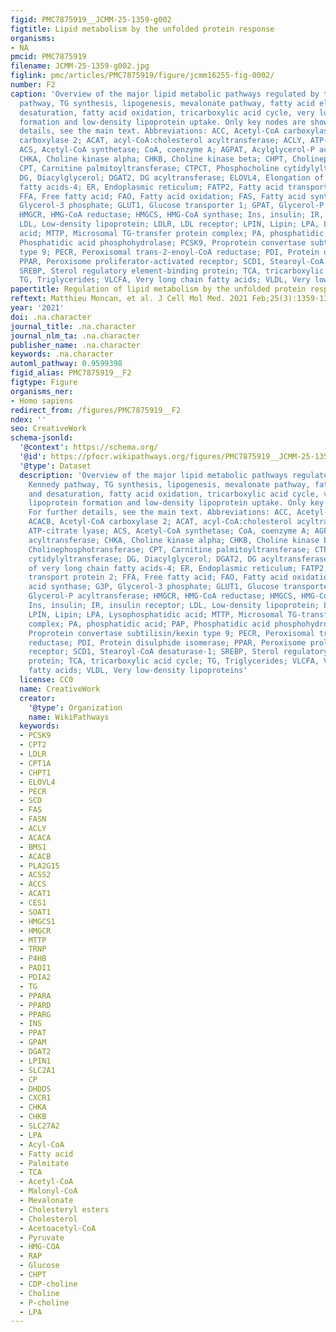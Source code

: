 ```yaml
---
figid: PMC7875919__JCMM-25-1359-g002
figtitle: Lipid metabolism by the unfolded protein response
organisms:
- NA
pmcid: PMC7875919
filename: JCMM-25-1359-g002.jpg
figlink: pmc/articles/PMC7875919/figure/jcmm16255-fig-0002/
number: F2
caption: 'Overview of the major lipid metabolic pathways regulated by the UPR: Kennedy
  pathway, TG synthesis, lipogenesis, mevalonate pathway, fatty acid elongation and
  desaturation, fatty acid oxidation, tricarboxylic acid cycle, very low‐density lipoprotein
  formation and low‐density lipoprotein uptake. Only key nodes are shown. For further
  details, see the main text. Abbreviations: ACC, Acetyl‐CoA carboxylase; ACACB, Acetyl‐CoA
  carboxylase 2; ACAT, acyl‐CoA:cholesterol acyltransferase; ACLY, ATP‐citrate lyase;
  ACS, Acetyl‐CoA synthetase; CoA, coenzyme A; AGPAT, Acylglycerol‐P acyltransferase;
  CHKA, Choline kinase alpha; CHKB, Choline kinase beta; CHPT, Cholinephosphotransferase;
  CPT, Carnitine palmitoyltransferase; CTPCT, Phosphocholine cytidylyltransferase;
  DG, Diacylglycerol; DGAT2, DG acyltransferase; ELOVL4, Elongation of very long chain
  fatty acids‐4; ER, Endoplasmic reticulum; FATP2, Fatty acid transport protein 2;
  FFA, Free fatty acid; FAO, Fatty acid oxidation; FAS, Fatty acid synthase; G3P,
  Glycerol‐3 phosphate; GLUT1, Glucose transporter 1; GPAT, Glycerol‐P acyltransferase;
  HMGCR, HMG‐CoA reductase; HMGCS, HMG‐CoA synthase; Ins, insulin; IR, insulin receptor;
  LDL, Low‐density lipoprotein; LDLR, LDL receptor; LPIN, Lipin; LPA, Lysophosphatidic
  acid; MTTP, Microsomal TG‐transfer protein complex; PA, phosphatidic acid; PAP,
  Phosphatidic acid phosphohydrolase; PCSK9, Proprotein convertase subtilisin/kexin
  type 9; PECR, Peroxisomal trans‐2‐enoyl‐CoA reductase; PDI, Protein disulphide isomerase;
  PPAR, Peroxisome proliferator‐activated receptor; SCD1, Stearoyl‐CoA desaturase‐1;
  SREBP, Sterol regulatory element‐binding protein; TCA, tricarboxylic acid cycle;
  TG, Triglycerides; VLCFA, Very long chain fatty acids; VLDL, Very low‐density lipoproteins'
papertitle: Regulation of lipid metabolism by the unfolded protein response.
reftext: Matthieu Moncan, et al. J Cell Mol Med. 2021 Feb;25(3):1359-1370.
year: '2021'
doi: .na.character
journal_title: .na.character
journal_nlm_ta: .na.character
publisher_name: .na.character
keywords: .na.character
automl_pathway: 0.9599398
figid_alias: PMC7875919__F2
figtype: Figure
organisms_ner:
- Homo sapiens
redirect_from: /figures/PMC7875919__F2
ndex: ''
seo: CreativeWork
schema-jsonld:
  '@context': https://schema.org/
  '@id': https://pfocr.wikipathways.org/figures/PMC7875919__JCMM-25-1359-g002.html
  '@type': Dataset
  description: 'Overview of the major lipid metabolic pathways regulated by the UPR:
    Kennedy pathway, TG synthesis, lipogenesis, mevalonate pathway, fatty acid elongation
    and desaturation, fatty acid oxidation, tricarboxylic acid cycle, very low‐density
    lipoprotein formation and low‐density lipoprotein uptake. Only key nodes are shown.
    For further details, see the main text. Abbreviations: ACC, Acetyl‐CoA carboxylase;
    ACACB, Acetyl‐CoA carboxylase 2; ACAT, acyl‐CoA:cholesterol acyltransferase; ACLY,
    ATP‐citrate lyase; ACS, Acetyl‐CoA synthetase; CoA, coenzyme A; AGPAT, Acylglycerol‐P
    acyltransferase; CHKA, Choline kinase alpha; CHKB, Choline kinase beta; CHPT,
    Cholinephosphotransferase; CPT, Carnitine palmitoyltransferase; CTPCT, Phosphocholine
    cytidylyltransferase; DG, Diacylglycerol; DGAT2, DG acyltransferase; ELOVL4, Elongation
    of very long chain fatty acids‐4; ER, Endoplasmic reticulum; FATP2, Fatty acid
    transport protein 2; FFA, Free fatty acid; FAO, Fatty acid oxidation; FAS, Fatty
    acid synthase; G3P, Glycerol‐3 phosphate; GLUT1, Glucose transporter 1; GPAT,
    Glycerol‐P acyltransferase; HMGCR, HMG‐CoA reductase; HMGCS, HMG‐CoA synthase;
    Ins, insulin; IR, insulin receptor; LDL, Low‐density lipoprotein; LDLR, LDL receptor;
    LPIN, Lipin; LPA, Lysophosphatidic acid; MTTP, Microsomal TG‐transfer protein
    complex; PA, phosphatidic acid; PAP, Phosphatidic acid phosphohydrolase; PCSK9,
    Proprotein convertase subtilisin/kexin type 9; PECR, Peroxisomal trans‐2‐enoyl‐CoA
    reductase; PDI, Protein disulphide isomerase; PPAR, Peroxisome proliferator‐activated
    receptor; SCD1, Stearoyl‐CoA desaturase‐1; SREBP, Sterol regulatory element‐binding
    protein; TCA, tricarboxylic acid cycle; TG, Triglycerides; VLCFA, Very long chain
    fatty acids; VLDL, Very low‐density lipoproteins'
  license: CC0
  name: CreativeWork
  creator:
    '@type': Organization
    name: WikiPathways
  keywords:
  - PCSK9
  - CPT2
  - LDLR
  - CPT1A
  - CHPT1
  - ELOVL4
  - PECR
  - SCD
  - FAS
  - FASN
  - ACLY
  - ACACA
  - BMS1
  - ACACB
  - PLA2G15
  - ACSS2
  - ACCS
  - ACAT1
  - CES1
  - SOAT1
  - HMGCS1
  - HMGCR
  - MTTP
  - TRNP
  - P4HB
  - PADI1
  - PDIA2
  - TG
  - PPARA
  - PPARD
  - PPARG
  - INS
  - PPAT
  - GPAM
  - DGAT2
  - LPIN1
  - SLC2A1
  - CP
  - DHDDS
  - CXCR1
  - CHKA
  - CHKB
  - SLC27A2
  - LPA
  - Acyl-CoA
  - Fatty acid
  - Palmitate
  - TCA
  - Acetyl-CoA
  - Malonyl-CoA
  - Mevalonate
  - Cholesteryl esters
  - Cholesterol
  - Acetoacetyl-CoA
  - Pyruvate
  - HMG-COA
  - RAP
  - Glucose
  - CHPT
  - CDP-choline
  - Choline
  - P-choline
  - LPA
---
```

